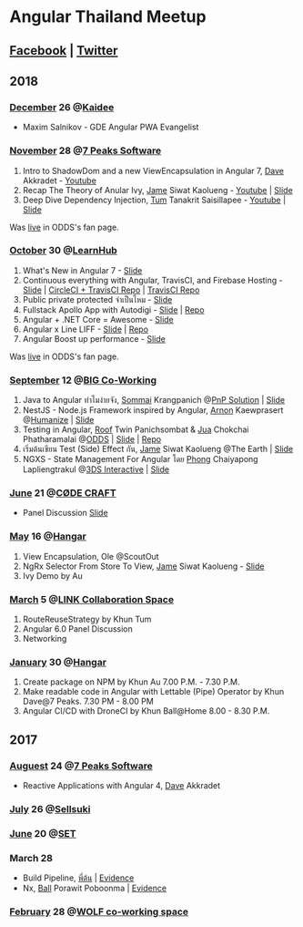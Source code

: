 # Angular Thailand Meetup

## [Facebook](https://fb.me/angularth) | [Twitter](https://twitter.com/AngularThailand)

## 2018

### [December](https://www.facebook.com/events/326475251520065) 26 @[Kaidee](https://fb.me/kaideecom)

- Maxim Salnikov - GDE Angular PWA Evangelist

### [November](https://www.facebook.com/events/536523386844377) 28 @[7 Peaks Software](https://fb.me/7peakssoftware)

1. Intro to ShadowDom and a new ViewEncapsulation in Angular 7, [Dave](https://fb.me/dave.akkradet) Akkradet - [Youtube](https://youtu.be/tHIcuk7Gm4c)
1. Recap The Theory of Anular Ivy, [Jame](https://fb.me/perjerz.thailand) Siwat Kaolueng - [Youtube](https://youtu.be/aCmjNui0-Hc) | [Slide](https://docs.google.com/presentation/d/1sAzwCZlhXO8Y__Ltqe3dl2NxYE0M4wuJ-fuLYX3CSVU/edit?usp=sharing)
1. Deep Dive Dependency Injection, [Tum](https://fb.me/zixsma) Tanakrit Saisillapee - [Youtube](https://youtu.be/Lt5f0_tiRSM) | [Slide](https://www.slideshare.net/zixsma/angular-dependency-injection)

Was [live](https://facebook.com/oddsteam/videos/1032265250267571) in ODDS's fan page.

### [October](https://facebook.com/events/326311217947848/) 30 @[LearnHub](https://fb.me/LearnHubCoLearningSpace)

1. What's New in Angular 7 - [Slide](https://slides.com/leelorz/deck/)
1. Continuous everything with Angular, TravisCI, and Firebase Hosting - [Slide](https://goo.gl/sBUh9R) | [CircleCI + TravisCI Repo](https://github.com/angularthailand/who-use-angular-in-thailand/) | [TravisCI Repo](https://github.com/perjerz3434/continuous-everything)
1. Public private protected จำเป็นไหม - [Slide](https://goo.gl/KWopaa)
1. Fullstack Apollo App with Autodigi - [Slide](https://goo.gl/paM1F3) | [Repo](https://github.com/tonmanna/labGQLNgMeetup)
1. Angular + .NET Core = Awesome - [Slide](https://goo.gl/4XnH1C)
1. Angular x Line LIFF - [Slide](https://goo.gl/CktASq) | [Repo](https://github.com/ninxxxxx/ng-x-line-liff)
1. Angular Boost up performance - [Slide](https://goo.gl/MMU3vM)

Was [live](https://facebook.com/oddsteam/videos/1032265250267571) in ODDS's fan page.

### [September](https://facebook.com/events/238868826802487/) 12 @[BIG Co-Working](https://fb.me/bigcowork)

1. Java to Angular ทำไมง่ายจัง, [Sommai](https://fb.me/sommaik) Krangpanich @[PnP Solution](https://fb.me/pnpsolution) | [Slide](https://drive.google.com/file/d/1NMnhS8zfQR4WkEdt8sCFUloJ3J1yLopc/view?fbclid=IwAR2P3NVe1ZYvCwRtM4NcYOh3_FqJm6aeileUeGBEVW9mZJQ8ovTnu6Z4NDY)
2. NestJS - Node.js Framework inspired by Angular, [Arnon](https://fb.me/arnaphanasati) Kaewprasert @[Humanize](https://humanize.co.th/) | [Slide](https://drive.google.com/file/d/1u1dEu-9fjBgSpVoWlpMoSy9mtF3UHa6c/view?fbclid=IwAR0O0sqJIocOj_9oDd_5BrkhfpJ-KNtQi1AAvFVNzzDjkHLkJU5KDF0_kpY)
3. Testing in Angular, [Roof](https://fb.me/roofimon.class) Twin Panichsombat & [Jua](https://fb.me/juacompe) Chokchai Phatharamalai @[ODDS](https://fb.me/oddsteam) | [Slide](https://www.slideshare.net/juacompe/testing-in-x-where-x-is-angular) | [Repo](https://github.com/juacompe/toh-pt6)
4. เริ่มต้นเขียน Test (Side) Effect กัน, [Jame](https://fb.me/perjerz.thailand) Siwat Kaolueng @The Earth | [Slide](https://docs.google.com/presentation/d/1sGGxeHbAMuqgvjvh2OA_VWr7DWCEhjrO_xqc2lu0_zE/edit?fbclid=IwAR3DjiMfV-DhGhM7FhB2AArg_Y9edPIMtY3C-EH0B-RpUDATuBa8vqwyRHE)
5. NGXS - State Management For Angular โดย [Phong](https://fb.me/paullee3ds) Chaiyapong Lapliengtrakul @[3DS Interactive](https://fb.me/3dsinteractive) | [Slide](http://bit.ly/ngxs-slide)

### [June](https://www.facebook.com/events/280593772483436/) 21 @[CØDE CRAFT](https://fb.me/codecraftbkk)

- Panel Discussion [Slide](https://docs.google.com/presentation/d/1RnC43sSKyfGCBH1xCltK3r0Lw_gb2eRRkwWTbE_2ISk/edit?usp=sharing)

### [May](https://www.eventpop.me/e/3518-angular-meetup-th) 16 @[Hangar](https://fb.me/HANGARCoworkingSpace)

1. View Encapsulation, Ole @ScoutOut
2. NgRx Selector From Store To View, [Jame](https://fb.me/perjerz.thailand) Siwat Kaolueng - [Slide](https://docs.google.com/presentation/d/1d3puR8rTJBscRymhBcHqn2lEeKiI_01esA4_iVfe3Zw/edit?usp=sharing)
3. Ivy Demo by Au

### [March](https://www.eventpop.me/e/3063-angular-meetup-march-2018) 5 @[LINK Collaboration Space](https://fb.me/linkspacebkk)

1. RouteReuseStrategy by Khun Tum
2. Angular 6.0 Panel Discussion
3. Networking

### [January](https://www.eventpop.me/e/2925) 30 @[Hangar](https://fb.me/HANGARCoworkingSpace)

1. Create package on NPM by Khun Au 7.00 P.M. - 7.30 P.M.
2. Make readable code in Angular with Lettable (Pipe) Operator by Khun Dave@7 Peaks. 7.30 PM - 8.00 PM
3. Angular CI/CD with DroneCI by Khun Ball@Home 8.00 - 8.30 P.M.

## 2017

### [Auguest](https://www.meetup.com/7Peaks-Tech-Events-Bangkok/events/242217583) 24 @[7 Peaks Software](https://fb.me/7peakssoftware)

- Reactive Applications with Angular 4, [Dave](https://fb.me/dave.akkradet) Akkradet

### [July](https://medium.com/angular-in-thailand/angular-bkk-meetup-2017-4-hello-ngrx-d5a1a4d07b05) 26 @[Sellsuki](https://fb.me/Sellsuki/)

### [June](https://medium.com/angular-in-thailand/72858e51682b) 20 @[SET](https://fb.me/set.or.th)

### March 28

- Build Pipeline, [พี่ต้น](https://fb.me/tonmanna) | [Evidence](https://www.facebook.com/photo.php?fbid=10216300907660172&set=p.10216300907660172)
- Nx, [Ball](https://fb.me/ball6847) Porawit Poboonma | [Evidence](https://www.facebook.com/groups/angularjs.th/permalink/981378778703455/)

### [February](https://www.facebook.com/events/1916895178539036) 28 @[WOLF co-working space](https://fb.me/wolfcoworking)